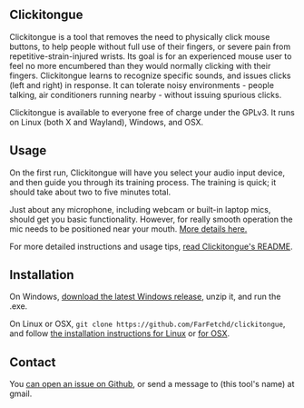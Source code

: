 ## Clickitongue

Clickitongue is a tool that removes the need to physically click mouse buttons, to help people without full use of their fingers, or severe pain from repetitive-strain-injured wrists. Its goal is for an experienced mouse user to feel no more encumbered than they would normally clicking with their fingers. Clickitongue learns to recognize specific sounds, and issues clicks (left and right) in response. It can tolerate noisy environments - people talking, air conditioners running nearby - without issuing spurious clicks.

Clickitongue is available to everyone free of charge under the GPLv3. It runs on Linux (both X and Wayland), Windows, and OSX.

## Usage

On the first run, Clickitongue will have you select your audio input device, and then guide you through its training process. The training is quick; it should take about two to five minutes total. 

Just about any microphone, including webcam or built-in laptop mics, should get you basic functionality. However, for really smooth operation the mic needs to be positioned near your mouth. [More details here.](https://github.com/FarFetchd/clickitongue#mic-advice)

For more detailed instructions and usage tips, [read Clickitongue's README](https://github.com/FarFetchd/clickitongue#usage).

## Installation

On Windows, [download the latest Windows release](https://github.com/FarFetchd/clickitongue/releases/latest), unzip it, and run the .exe.

On Linux or OSX, `git clone https://github.com/FarFetchd/clickitongue`, and follow [the installation instructions for Linux](https://github.com/FarFetchd/clickitongue#installing-on-linux) or [for OSX](https://github.com/FarFetchd/clickitongue#installing-on-osx).

## Contact

You [can open an issue on Github](https://github.com/FarFetchd/clickitongue/issues/new), or send a message to (this tool's name) at gmail.
